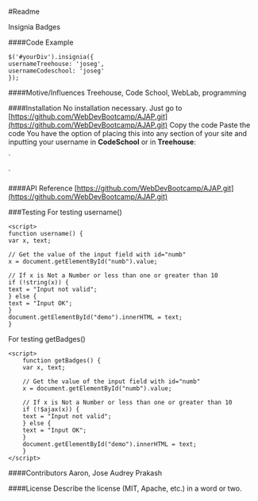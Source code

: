 #Readme

Insignia Badges

####Code Example
    
    $('#yourDiv').insignia({
    usernameTreehouse: 'joseg',
    usernameCodeschool: 'joseg'
    });
    
####Motive/Influences
Treehouse, Code School, WebLab, programming

####Installation
No installation necessary.  Just go to [https://github.com/WebDevBootcamp/AJAP.git](https://github.com/WebDevBootcamp/AJAP.git)
Copy the code
Paste the code
You have the option of placing this into any section of your site and inputting your username in **CodeSchool** or in **Treehouse**:  

`
<div class="insignia" data-codeschool="audreyklammer" data-treehouse=""></div>
`  

####API Reference
[https://github.com/WebDevBootcamp/AJAP.git](https://github.com/WebDevBootcamp/AJAP.git)

###Testing
For testing username()

	<script>
	function username() {
	var x, text;
	
	// Get the value of the input field with id="numb"
	x = document.getElementById("numb").value;
	
	// If x is Not a Number or less than one or greater than 10
	if (!string(x)) {
	text = "Input not valid";
	} else {
	text = "Input OK";
	}
	document.getElementById("demo").innerHTML = text;
	}
</script>

For testing getBadges()

    <script>
    	function getBadges() {
    	var x, text;
    	
    	// Get the value of the input field with id="numb"
    	x = document.getElementById("numb").value;
    	
    	// If x is Not a Number or less than one or greater than 10
    	if (!$ajax(x)) {
    	text = "Input not valid";
    	} else {
    	text = "Input OK";
    	}
    	document.getElementById("demo").innerHTML = text;
    	}
    </script>

####Contributors
Aaron, Jose Audrey Prakash

####License
Describe the license (MIT, Apache, etc.) in a word or two.

